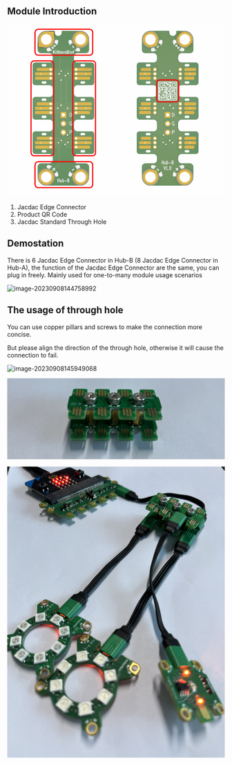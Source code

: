 ## Module Introduction

![image.png](1689328585968-752dfed9-8fc4-4074-82b6-bbf791cb215a.png)

1. Jacdac Edge Connector
2. Product QR Code
3. Jacdac Standard Through Hole

## Demostation

There is 6 Jacdac Edge Connector in Hub-B (8 Jacdac Edge Connector in Hub-A), the function of the Jacdac Edge Connector are the same, you can plug in freely. Mainly used for one-to-many module usage scenarios

![image-20230908144758992](https://learn.kittenbot.cn/2023md_pic/202309081447327.png)

## The usage of through hole

You can use copper pillars and screws to make the connection more concise.

But please align the direction of the through hole, otherwise it will cause the connection to fail.

![image-20230908145949068](https://learn.kittenbot.cn/2023md_pic/202309081459305.png)

![19.JPG](1656058224168-c9c51927-70d4-49d2-aa00-e5282bef6d6f.jpeg)

![20.JPG](1656059191980-8c0ec113-4873-4a43-8ebd-549cb3abd4b6.jpeg)



